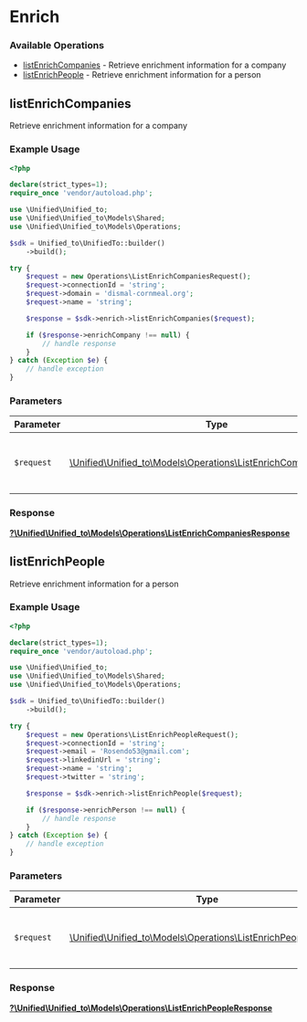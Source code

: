 # Enrich


### Available Operations

* [listEnrichCompanies](#listenrichcompanies) - Retrieve enrichment information for a company
* [listEnrichPeople](#listenrichpeople) - Retrieve enrichment information for a person

## listEnrichCompanies

Retrieve enrichment information for a company

### Example Usage

```php
<?php

declare(strict_types=1);
require_once 'vendor/autoload.php';

use \Unified\Unified_to;
use \Unified\Unified_to\Models\Shared;
use \Unified\Unified_to\Models\Operations;

$sdk = Unified_to\UnifiedTo::builder()
    ->build();

try {
    $request = new Operations\ListEnrichCompaniesRequest();
    $request->connectionId = 'string';
    $request->domain = 'dismal-cornmeal.org';
    $request->name = 'string';

    $response = $sdk->enrich->listEnrichCompanies($request);

    if ($response->enrichCompany !== null) {
        // handle response
    }
} catch (Exception $e) {
    // handle exception
}
```

### Parameters

| Parameter                                                                                                                 | Type                                                                                                                      | Required                                                                                                                  | Description                                                                                                               |
| ------------------------------------------------------------------------------------------------------------------------- | ------------------------------------------------------------------------------------------------------------------------- | ------------------------------------------------------------------------------------------------------------------------- | ------------------------------------------------------------------------------------------------------------------------- |
| `$request`                                                                                                                | [\Unified\Unified_to\Models\Operations\ListEnrichCompaniesRequest](../../Models/Operations/ListEnrichCompaniesRequest.md) | :heavy_check_mark:                                                                                                        | The request object to use for the request.                                                                                |


### Response

**[?\Unified\Unified_to\Models\Operations\ListEnrichCompaniesResponse](../../Models/Operations/ListEnrichCompaniesResponse.md)**


## listEnrichPeople

Retrieve enrichment information for a person

### Example Usage

```php
<?php

declare(strict_types=1);
require_once 'vendor/autoload.php';

use \Unified\Unified_to;
use \Unified\Unified_to\Models\Shared;
use \Unified\Unified_to\Models\Operations;

$sdk = Unified_to\UnifiedTo::builder()
    ->build();

try {
    $request = new Operations\ListEnrichPeopleRequest();
    $request->connectionId = 'string';
    $request->email = 'Rosendo53@gmail.com';
    $request->linkedinUrl = 'string';
    $request->name = 'string';
    $request->twitter = 'string';

    $response = $sdk->enrich->listEnrichPeople($request);

    if ($response->enrichPerson !== null) {
        // handle response
    }
} catch (Exception $e) {
    // handle exception
}
```

### Parameters

| Parameter                                                                                                           | Type                                                                                                                | Required                                                                                                            | Description                                                                                                         |
| ------------------------------------------------------------------------------------------------------------------- | ------------------------------------------------------------------------------------------------------------------- | ------------------------------------------------------------------------------------------------------------------- | ------------------------------------------------------------------------------------------------------------------- |
| `$request`                                                                                                          | [\Unified\Unified_to\Models\Operations\ListEnrichPeopleRequest](../../Models/Operations/ListEnrichPeopleRequest.md) | :heavy_check_mark:                                                                                                  | The request object to use for the request.                                                                          |


### Response

**[?\Unified\Unified_to\Models\Operations\ListEnrichPeopleResponse](../../Models/Operations/ListEnrichPeopleResponse.md)**

